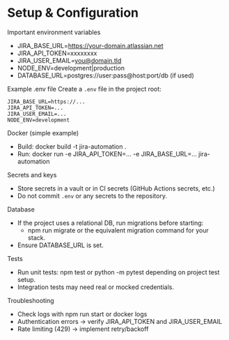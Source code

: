 # Setup & Configuration

Important environment variables
- JIRA_BASE_URL=https://your-domain.atlassian.net
- JIRA_API_TOKEN=xxxxxxxx
- JIRA_USER_EMAIL=you@domain.tld
- NODE_ENV=development|production
- DATABASE_URL=postgres://user:pass@host:port/db (if used)

Example .env file
Create a `.env` file in the project root:
```
JIRA_BASE_URL=https://...
JIRA_API_TOKEN=...
JIRA_USER_EMAIL=...
NODE_ENV=development
```

Docker (simple example)
- Build: docker build -t jira-automation .
- Run:
  docker run -e JIRA_API_TOKEN=... -e JIRA_BASE_URL=... jira-automation

Secrets and keys
- Store secrets in a vault or in CI secrets (GitHub Actions secrets, etc.)
- Do not commit `.env` or any secrets to the repository.

Database
- If the project uses a relational DB, run migrations before starting:
  - npm run migrate or the equivalent migration command for your stack.
- Ensure DATABASE_URL is set.

Tests
- Run unit tests: npm test or python -m pytest depending on project test setup.
- Integration tests may need real or mocked credentials.

Troubleshooting
- Check logs with npm run start or docker logs
- Authentication errors -> verify JIRA_API_TOKEN and JIRA_USER_EMAIL
- Rate limiting (429) -> implement retry/backoff
